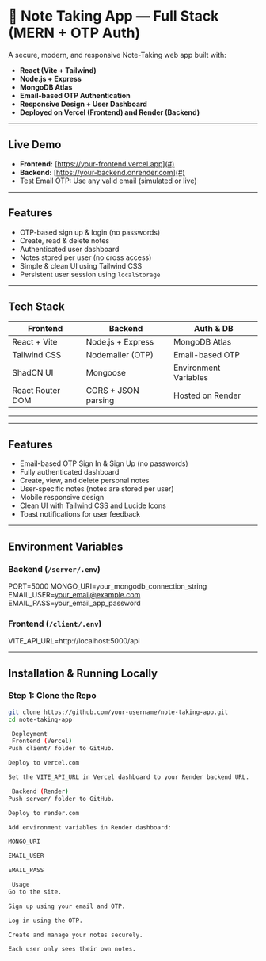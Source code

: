 # 📒 Note Taking App — Full Stack (MERN + OTP Auth)

A secure, modern, and responsive Note-Taking web app built with:

-  **React (Vite + Tailwind)**
-  **Node.js + Express**
-  **MongoDB Atlas**
-  **Email-based OTP Authentication**
-  **Responsive Design + User Dashboard**
-  **Deployed on Vercel (Frontend) and Render (Backend)**

---

##  Live Demo

-  **Frontend:** [https://your-frontend.vercel.app](#)
-  **Backend:** [https://your-backend.onrender.com](#)
- Test Email OTP: Use any valid email (simulated or live)

---

##  Features

-  OTP-based sign up & login (no passwords)
-  Create, read & delete notes
-  Authenticated user dashboard
-  Notes stored per user (no cross access)
-  Simple & clean UI using Tailwind CSS
-  Persistent user session using `localStorage`

---

##  Tech Stack

| Frontend            | Backend             | Auth & DB           |
|---------------------|---------------------|---------------------|
| React + Vite        | Node.js + Express   | MongoDB Atlas       |
| Tailwind CSS        | Nodemailer (OTP)    | Email-based OTP     |
| ShadCN UI           | Mongoose            | Environment Variables |
| React Router DOM    | CORS + JSON parsing | Hosted on Render    |

---


---

##  Features

- Email-based OTP Sign In & Sign Up (no passwords)
- Fully authenticated dashboard
- Create, view, and delete personal notes
- User-specific notes (notes are stored per user)
- Mobile responsive design
- Clean UI with Tailwind CSS and Lucide Icons
- Toast notifications for user feedback

---

##  Environment Variables

###  Backend (`/server/.env`)

PORT=5000
MONGO_URI=your_mongodb_connection_string
EMAIL_USER=your_email@example.com
EMAIL_PASS=your_email_app_password


###  Frontend (`/client/.env`)

VITE_API_URL=http://localhost:5000/api


---

##  Installation & Running Locally

### Step 1: Clone the Repo

```bash
git clone https://github.com/your-username/note-taking-app.git
cd note-taking-app

 Deployment
 Frontend (Vercel)
Push client/ folder to GitHub.

Deploy to vercel.com

Set the VITE_API_URL in Vercel dashboard to your Render backend URL.

 Backend (Render)
Push server/ folder to GitHub.

Deploy to render.com

Add environment variables in Render dashboard:

MONGO_URI

EMAIL_USER

EMAIL_PASS

 Usage
Go to the site.

Sign up using your email and OTP.

Log in using the OTP.

Create and manage your notes securely.

Each user only sees their own notes.



